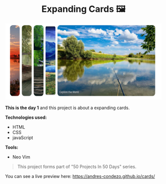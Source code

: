 <h1 align=center> Expanding Cards 🖼</h1>

<img src="./img/preview.png">

**This is the day 1** and this project is about a expanding cards.

**Technologies used:**

- HTML
- CSS
- javaScript

**Tools:**

- Neo Vim

> This project forms part of "50 Projects In 50 Days" series.

You can see a live preview here: https://andres-condezo.github.io/cards/
